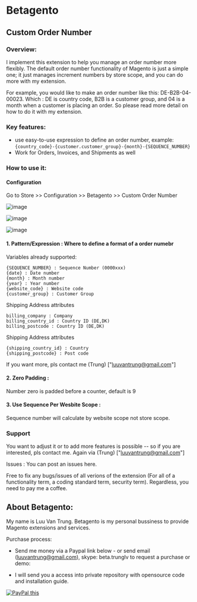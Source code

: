 # Betagento
## Custom Order Number 

### Overview:
I implement this extension to help you manage an order number more flexibly. The default order number functionality of Magento is just a simple one; it just manages increment numbers by store scope, and you can do more with my extension.

For example, you would like to make an order number like this: DE-B2B-04-00023. Which : DE is country code, B2B is a customer group, and 04 is a month when a customer is placing an order. So please read more detail on how to do it with my extension.


### Key features:
- use easy-to-use expression to define an order number, example:  `{country_code}-{customer.customer_group}-{month}-{SEQUENCE_NUMBER}`
- Work for Orders, Invoices, and Shipments as well

### How to use it:
#### Configuration
Go to Store >> Configuration >> Betagento >> Custom Order Number

![image](https://user-images.githubusercontent.com/820411/144455147-dbf0ef01-4250-4887-b414-1ef13ac89bb5.png)

![image](https://user-images.githubusercontent.com/820411/144455202-8f7098b4-cf97-41a1-8b00-69f503c7c7b2.png)

![image](https://user-images.githubusercontent.com/820411/144455233-98211803-f867-4c1e-be92-1654725b844d.png)



#### 1. Pattern/Expression : Where to define a format of a order numebr 
Variables already supported:

```
{SEQUENCE_NUMBER} : Sequence Number (0000xxx)
{date} : Date number 
{month} : Month number 
{year} : Year number
{website_code} : Website code
{customer_group} : Customer Group
```
Shipping Address attributes 

```
billing_company : Company
billing_country_id : Country ID (DE,DK)
billing_postcode : Country ID (DE,DK)
```
Shipping Address attributes 

```
{shipping_country_id} : Country 
{shipping_postcode} : Post code
```

If you want more, pls contact me (Trung) ["luuvantrung@gmail.com"]

#### 2. Zero Padding : 
Number zero is padded before a counter, default is 9

#### 3. Use Sequence Per Wesbite Scope : 
Sequence number will calculate by website scope not store scope.

### Support
You want to adjust it or to add more features is possible -- so if you are interested, pls contact me. Again via (Trung) ["luuvantrung@gmail.com"]

Issues : You can post an issues here.

Free to fix any bugs/issues of all verions of the extension (For all of a functionality term, a coding standard term, security term). Regardless, you need to pay me a coffee. 


## About Betagento: 
My name is Luu Van Trung. Betagento is my personal bussiness to provide Magento extensions and services. 

Purchase process:

- Send me money via a Paypal link below - or send email (luuvantrung@gmail.com), skype: beta.trunglv to request a purchase or demo:

- I will send you a access into private repository with opensource code and installation guide.

<p>
<a href="https://www.paypal.com/cgi-bin/webscr?cmd=_s-xclick&hosted_button_id=6DNEKNWFVXKKA" 
target="_blank">
<img src="https://www.paypalobjects.com/en_US/GB/i/btn/btn_buynowCC_LG.gif" alt="PayPal this" 
title="PayPal – The safer, easier way to pay online!" border="0" />
</a>
</p>


